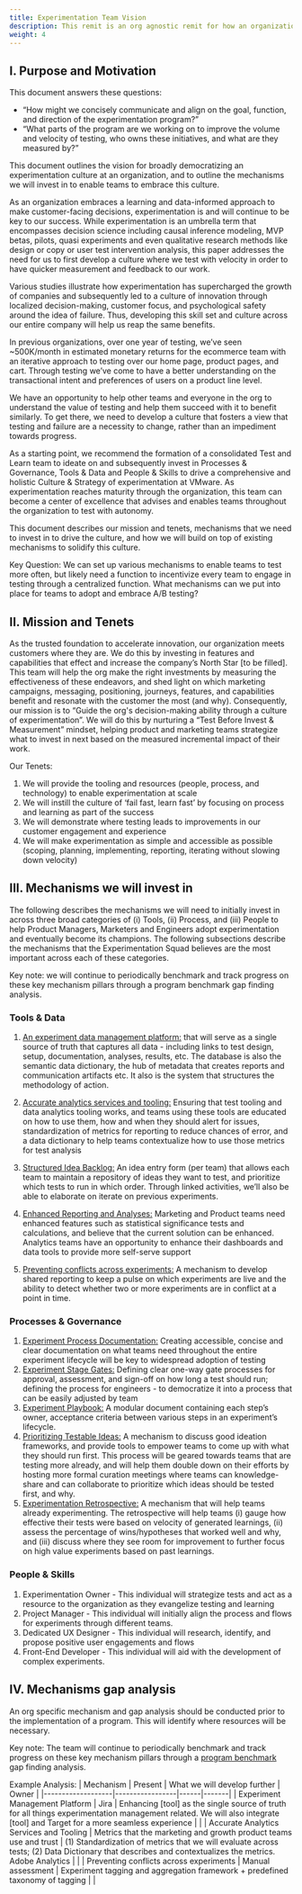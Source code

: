 ```yaml
---
title: Experimentation Team Vision
description: This remit is an org agnostic remit for how an organization is able to build and nurutre a culture of experimentation.
weight: 4
---
```


## I. Purpose and Motivation
This document answers these questions: 

* “How might we concisely communicate and align on the goal, function, and direction of the experimentation program?”
* “What parts of the program are we working on to improve the volume and velocity of testing, who owns these initiatives, and what are they measured by?”

This document outlines the vision for broadly democratizing an experimentation culture at an organization, and to outline the mechanisms we will invest in to enable teams to embrace this culture. 

As an organization embraces a learning and data-informed approach to make customer-facing decisions, experimentation is and will continue to be key to our success. While experimentation is an umbrella term that encompasses decision science including causal inference modeling, MVP betas, pilots, quasi experiments and even qualitative research methods like design or copy or user test intervention analysis, this paper addresses the need for us to first develop a culture where we test with velocity in order to have quicker measurement and feedback to our work.

Various studies illustrate how experimentation has supercharged the growth of companies and subsequently led to a culture of innovation through localized decision-making, customer focus, and psychological safety around the idea of failure. Thus, developing this skill set and culture across our entire company will help us reap the same benefits. 

In previous organizations, over one year of testing, we’ve seen ~500K/month in estimated monetary returns for the ecommerce team with an iterative approach to testing over our home page, product pages, and cart. Through testing we’ve come to have a better understanding on the transactional intent and preferences of users on a product line level.

We have an opportunity to help other teams and everyone in the org to understand the value of testing and help them succeed with it to benefit similarly. To get there, we need to develop a culture that fosters a view that testing and failure are a necessity to change, rather than an impediment towards progress.

As a starting point, we recommend the formation of a consolidated Test and Learn team to ideate on and subsequently invest in Processes & Governance, Tools & Data and People & Skills to drive a comprehensive and holistic Culture & Strategy of experimentation at VMware. As experimentation reaches maturity through the organization, this team can become a center of excellence that advises and enables teams throughout the organization to test with autonomy.

This document describes our mission and tenets, mechanisms that we need to invest in to drive the culture, and how we will build on top of existing mechanisms to solidify this culture. 

Key Question: We can set up various mechanisms to enable teams to test more often, but likely need a function to incentivize every team to engage in testing through a centralized function. What mechanisms can we put into place for teams to adopt and embrace A/B testing?

## II. Mission and Tenets
As the trusted foundation to accelerate innovation, our organization meets customers where they are. We do this by investing in features and capabilities that effect and increase the company’s North Star [to be filled]. This team will help the org make the right investments by measuring the effectiveness of these endeavors, and shed light on which marketing campaigns, messaging, positioning, journeys, features, and capabilities benefit and resonate with the customer the most (and why). Consequently, our mission is to “Guide the org's decision-making ability through a culture of experimentation”. We will do this by nurturing a “Test Before Invest & Measurement” mindset, helping product and marketing teams strategize what to invest in next based on the measured incremental impact of their work.

Our Tenets:

1. We will provide the tooling and resources (people, process, and technology) to enable experimentation at scale
2. We will instill the culture of ‘fail fast, learn fast’ by focusing on process and learning as part of the success
3. We will demonstrate where testing leads to improvements in our customer engagement and experience
4. We will make experimentation as simple and accessible as possible (scoping, planning, implementing, reporting, iterating without slowing down velocity)

## III. Mechanisms we will invest in
The following describes the mechanisms we will need to initially invest in across three broad categories of (i) Tools, (ii) Process, and (iii) People to help Product Managers, Marketers and Engineers adopt experimentation and eventually become its champions. The following subsections describe the mechanisms that the Experimentation Squad believes are the most important across each of these categories. 

Key note: we will continue to periodically benchmark and track progress on these key mechanism pillars through a program benchmark gap finding analysis.


### Tools & Data

1. <ins>An experiment data management platform:</ins> that will serve as a single source of truth that captures all data - including links to test design, setup, documentation, analyses, results, etc.
The database is also the semantic data dictionary, the hub of metadata that creates reports and communication artifacts etc. It also is the system that structures the methodology of action.

2. <ins>Accurate analytics services and tooling:</ins>  Ensuring that test tooling and data analytics tooling works, and teams using these tools are educated on how to use them, how and when they should alert for issues, standardization of metrics for reporting to reduce chances of error, and a data dictionary to help teams contextualize how to use those metrics for test analysis 

3. <ins>Structured Idea Backlog:</ins> An idea entry form (per team) that allows each team to maintain a repository of ideas they want to test, and prioritize which tests to run in which order. Through linked activities, we’ll also be able to elaborate on iterate on previous experiments. 

4. <ins>Enhanced Reporting and Analyses:</ins> Marketing and Product teams need enhanced features such as statistical significance tests and calculations, and believe that the current solution can be enhanced. Analytics teams have an opportunity to enhance their dashboards and data tools to provide more self-serve support

5. <ins>Preventing conflicts across experiments:</ins> A mechanism to develop shared reporting to keep a pulse on which experiments are live and the ability to detect whether two or more experiments are in conflict at a point in time. 

### Processes & Governance
1. <ins>Experiment Process Documentation:</ins> Creating accessible, concise and clear documentation on what teams need throughout the entire experiment lifecycle will be key to widespread adoption of testing
2. <ins>Experiment Stage Gates:</ins> Defining clear one-way gate processes for approval, assessment, and sign-off on how long a test should run; defining the process for engineers - to democratize it into a process that can be easily adjusted by team
3. <ins>Experiment Playbook:</ins> A modular document containing each step’s owner, acceptance criteria between various steps in an experiment’s lifecycle. 
4. <ins>Prioritizing Testable Ideas:</ins> A mechanism to discuss good ideation frameworks, and provide tools to empower teams to come up with what they should run first. This process will be geared towards teams that are testing more already, and will help them double down on their efforts by hosting more formal curation meetings where teams can knowledge-share and can collaborate to prioritize which ideas should be tested first, and why.
5. <ins>Experimentation Retrospective:</ins> A mechanism that will help teams already experimenting. The retrospective will help teams (i) gauge how effective their tests were based on velocity of generated learnings, (ii) assess the percentage of wins/hypotheses that worked well and why, and (iii) discuss where they see room for improvement to further focus on high value experiments based on past learnings.

### People & Skills
1. Experimentation Owner - This individual will strategize tests and act as a resource to the organization as they evangelize testing and learning
2. Project Manager - This individual will initially align the process and flows for experiments through different teams.
3. Dedicated UX Designer - This individual will research, identify, and propose positive user engagements and flows
4. Front-End Developer - This individual will aid with the development of complex experiments.

## IV. Mechanisms gap analysis
An org specific mechanism and gap analysis should be conducted prior to the implementation of a program. This will identify where resources will be necessary. 

Key note: The team will continue to periodically benchmark and track progress on these key mechanism pillars through a [program benchmark](https://speero.com/experimentation-program-maturity-audit) gap finding analysis.

Example Analysis:
| Mechanism | Present  | What we will develop further | Owner |
|-------------------|-----------------|------|-------|
| Experiment Management Platform   | Jira        | Enhancing [tool] as the single source of truth for all things experimentation management related. We will also integrate [tool] and Target for a more seamless experience |       |
| Accurate Analytics Services and Tooling            | Metrics that the marketing and growth product teams use and trust     | (1) Standardization of metrics that we will evaluate across tests; (2) Data Dictionary that describes and contextualizes the metrics. Adobe Analytics |       |
| Preventing conflicts across experiments      | Manual assessment  | Experiment tagging and aggregation framework + predefined taxonomy of tagging |       |
